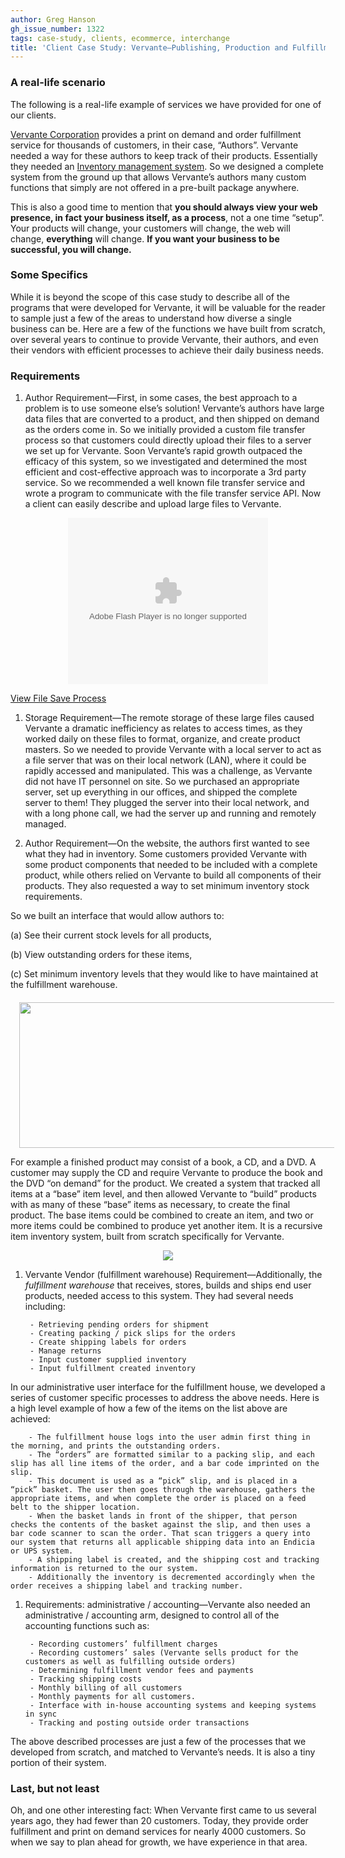 ```yaml
---
author: Greg Hanson
gh_issue_number: 1322
tags: case-study, clients, ecommerce, interchange
title: 'Client Case Study: Vervante—​Publishing, Production and Fulfillment Services'
---
```


  

### A real-life scenario

The following is a real-life example of services we have provided for one of our clients.  

[Vervante Corporation](https://store.vervante.com/c/affil/index.html) provides a print on demand and order fulfillment service for thousands of customers, in their case, “Authors”. Vervante needed a way for these authors to keep track of their products. Essentially they needed an [Inventory management system](https://en.wikipedia.org/wiki/Inventory_management_software). So we designed a complete system from the ground up that allows Vervante’s authors many custom functions that simply are not offered in a pre-built package anywhere. 

This is also a good time to mention that **you should always view your web presence, in fact your business itself, as a process**, not a one time “setup”. Your products will change, your customers will change, the web will change, **everything** will change. **If you want your business to be successful, you will change.** 

### Some Specifics

While it is beyond the scope of this case study to describe all of the programs that were developed for Vervante, it will be valuable for the reader to sample just a few of the areas to understand how diverse a single business can be. Here are a few of the functions we have built from scratch, over several years to continue to provide Vervante, their authors, and even their vendors with efficient processes to achieve their daily business needs. 

### Requirements

1. Author Requirement—​First, in some cases, the best approach to a problem is to use someone else’s solution! Vervante’s authors have large data files that are converted to a product, and then shipped on demand as the orders come in. So we initially provided a custom file transfer process so that customers could directly upload their files to a server we set up for Vervante. Soon Vervante’s rapid growth outpaced the efficacy of this system, so we investigated and determined the most efficient and cost-effective approach was to incorporate a 3rd party service. So we recommended a well known file transfer service and wrote a program to communicate with the file transfer service API. Now a client can easily describe and upload large files to Vervante. 

<div class="separator" style="clear: both; text-align: center;"><object class="BLOG_video_class" classid="clsid:D27CDB6E-AE6D-11cf-96B8-444553540000" codebase="http://download.macromedia.com/pub/shockwave/cabs/flash/swflash.cab#version=6,0,40,0" height="266" id="BLOG_video-f735687e5d91b6e5" width="320"><param name="movie" value="https://www.youtube.com/get_player"/>
<param name="bgcolor" value="#FFFFFF"/>
<param name="allowfullscreen" value="true"/>
<param name="flashvars" value="flvurl=https://redirector.googlevideo.com/videoplayback?requiressl%3Dyes%26id%3Df735687e5d91b6e5%26itag%3D5%26source%3Dblogger%26app%3Dblogger%26cmo%3Dsecure_transport%253Dyes%26cmo%3Dsensitive_content%253Dyes%26ip%3D0.0.0.0%26ipbits%3D0%26expire%3D1508990116%26sparams%3Drequiressl,id,itag,source,ip,ipbits,expire%26signature%3D99FD6C851283A8BC063EB63455AA30622B1A8437.3D4F2FF3F744A46AD71889580CB2708476EA61F4%26key%3Dck2&iurl=https://video.google.com/ThumbnailServer2?app%3Dblogger%26contentid%3Df735687e5d91b6e5%26offsetms%3D5000%26itag%3Dw160%26sigh%3DIi_vgaZOeZV9xdyNjeqlp9MvQPM&autoplay=0&ps=blogger"/>
<embed allowfullscreen="true" bgcolor="#FFFFFF" flashvars="flvurl=https://redirector.googlevideo.com/videoplayback?requiressl%3Dyes%26id%3Df735687e5d91b6e5%26itag%3D5%26source%3Dblogger%26app%3Dblogger%26cmo%3Dsecure_transport%253Dyes%26cmo%3Dsensitive_content%253Dyes%26ip%3D0.0.0.0%26ipbits%3D0%26expire%3D1508990116%26sparams%3Drequiressl,id,itag,source,ip,ipbits,expire%26signature%3D99FD6C851283A8BC063EB63455AA30622B1A8437.3D4F2FF3F744A46AD71889580CB2708476EA61F4%26key%3Dck2&iurl=https://video.google.com/ThumbnailServer2?app%3Dblogger%26contentid%3Df735687e5d91b6e5%26offsetms%3D5000%26itag%3Dw160%26sigh%3DIi_vgaZOeZV9xdyNjeqlp9MvQPM&autoplay=0&ps=blogger" height="266" src="https://www.youtube.com/get_player" type="application/x-shockwave-flash" width="320"/></object>
</div>

[View File Save Process](https://drive.google.com/file/d/0B_fTO4RaXomtd3REUWR3U1hERmM/view) 
1. Storage Requirement—​The remote storage of these large files caused Vervante a dramatic inefficiency as relates to access times, as they worked daily on these files to format, organize, and create product masters. So we needed to provide Vervante with a local server to act as a file server that was on their local network (LAN), where it could be rapidly accessed and manipulated. This was a challenge, as Vervante did not have IT personnel on site. So we purchased an appropriate server, set up everything in our offices, and shipped the complete server to them! They plugged the server into their local network, and with a long phone call, we had the server up and running and remotely managed.

1. Author Requirement—​On the website, the authors first wanted to see what they had in inventory. Some customers provided Vervante with some product components that needed to be included with a complete product, while others relied on Vervante to build all components of their products. They also requested a way to set minimum inventory stock requirements.

So we built an interface that would allow authors to:

(a) See their current stock levels for all products,

(b) View outstanding orders for these items,

(c) Set minimum inventory levels that they would like to have maintained at the fulfillment warehouse.

<div class="separator" style="clear: both; text-align: center;margin-top:20px;"><a href="/blog/2017/08/28/client-case-study-vervante-publishing/image-0-big.png" imageanchor="1" style="margin-left: 1em; margin-right: 1em;"><img border="0" data-original-height="441" data-original-width="1211" height="233" src="/blog/2017/08/28/client-case-study-vervante-publishing/image-0.png" width="640"/></a></div>

For example a finished product may consist of a book, a CD, and a DVD. A customer may supply the CD and require Vervante to produce the book and the DVD “on demand” for the product. We created a system that tracked all items at a “base” item level, and then allowed Vervante to “build” products with as many of these “base” items as necessary, to create the final product. The base items could be combined to create an item, and two or more items could be combined to produce yet another item. It is a recursive item inventory system, built from scratch specifically for Vervante. 

<div class="separator" style="clear: both; text-align: center;"><a href="/blog/2017/08/28/client-case-study-vervante-publishing/image-1.png" imageanchor="1" style="margin-left: 1em; margin-right: 1em;"><img border="0" data-original-height="437" data-original-width="1227" src="/blog/2017/08/28/client-case-study-vervante-publishing/image-1.png"/></a></div>

1. Vervante Vendor (fulfillment warehouse) Requirement—​Additionally, the *fulfillment warehouse* that receives, stores, builds and ships end user products, needed access to this system. They had several needs including:

        - Retrieving pending orders for shipment
        - Creating packing / pick slips for the orders
        - Create shipping labels for orders
        - Manage returns
        - Input customer supplied inventory
        - Input fulfillment created inventory

In our administrative user interface for the fulfillment house, we developed a series of customer specific processes to address the above needs. Here is a high level example of how a few of the items on the list above are achieved: 

        - The fulfillment house logs into the user admin first thing in the morning, and prints the outstanding orders.
        - The “orders” are formatted similar to a packing slip, and each slip has all line items of the order, and a bar code imprinted on the slip.
        - This document is used as a “pick” slip, and is placed in a “pick” basket. The user then goes through the warehouse, gathers the appropriate items, and when complete the order is placed on a feed belt to the shipper location.
        - When the basket lands in front of the shipper, that person checks the contents of the basket against the slip, and then uses a bar code scanner to scan the order. That scan triggers a query into our system that returns all applicable shipping data into an Endicia or UPS system. 
        - A shipping label is created, and the shipping cost and tracking information is returned to the our system.
        - Additionally the inventory is decremented accordingly when the order receives a shipping label and tracking number.

1. Requirements: administrative / accounting—​Vervante also needed an administrative / accounting arm, designed to control all of the accounting functions such as:

        - Recording customers’ fulfillment charges
        - Recording customers’ sales (Vervante sells product for the customers as well as fulfilling outside orders)
        - Determining fulfillment vendor fees and payments
        - Tracking shipping costs
        - Monthly billing of all customers
        - Monthly payments for all customers.
        - Interface with in-house accounting systems and keeping systems in sync
        - Tracking and posting outside order transactions

The above described processes are just a few of the processes that we developed from scratch, and matched to Vervante’s needs. It is also a tiny portion of their system. 

### Last, but not least

Oh, and one other interesting fact: When Vervante first came to us several years ago, they had fewer than 20 customers. Today, they provide order fulfillment and print on demand services for nearly 4000 customers. So when we say to plan ahead for growth, we have experience in that area. 


